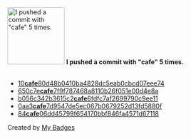 <img src="https://my-badges.github.io/my-badges/cafe-commit.png" alt="I pushed a commit with &quot;cafe&quot; 5 times." title="I pushed a commit with &quot;cafe&quot; 5 times." width="128">
<strong>I pushed a commit with &quot;cafe&quot; 5 times.</strong>
<br><br>

- <a href="https://github.com/p0dalirius/windows-cryptographic-and-hashing-algorithms-explained/commit/10cafe80d48b0410ba4828dc5eab0cbcd07eee74">10<strong>cafe</strong>80d48b0410ba4828dc5eab0cbcd07eee74</a>
- <a href="https://github.com/p0dalirius/windows-coerced-authentication-methods/commit/650c7ecafe7f9f787468a8110b26f051e00d4e8a">650c7e<strong>cafe</strong>7f9f787468a8110b26f051e00d4e8a</a>
- <a href="https://github.com/p0dalirius/volatility2-profiles/commit/b056c342b3615c2cafe6fdfc7af2699790c9ee11">b056c342b3615c2<strong>cafe</strong>6fdfc7af2699790c9ee11</a>
- <a href="https://github.com/p0dalirius/MSRPRN-Coerce/commit/0aa3cafe7d9547de5ec067b0679252d13fd5880f">0aa3<strong>cafe</strong>7d9547de5ec067b0679252d13fd5880f</a>
- <a href="https://github.com/p0dalirius/pwndocapi/commit/84cafe06dd45799f654170bbf846fa4571d67118">84<strong>cafe</strong>06dd45799f654170bbf846fa4571d67118</a>


Created by <a href="https://github.com/my-badges/my-badges">My Badges</a>
